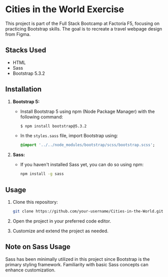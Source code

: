 # Cities in the World Exercise

This project is part of the Full Stack Bootcamp at Factoría F5, focusing on practicing Bootstrap skills. The goal is to recreate a travel webpage design from Figma.

## Stacks Used

- HTML
- Sass
- Bootstrap 5.3.2

## Installation

1. **Bootstrap 5:**
   - Install Bootstrap 5 using npm (Node Package Manager) with the following command:

     ```bash
     $ npm install bootstrap@5.3.2
     ```

   - In the `styles.sass` file, import Bootstrap using:

     ```sass
     @import '../../node_modules/bootstrap/scss/bootstrap.scss';
     ```

2. **Sass:**
   - If you haven't installed Sass yet, you can do so using npm:

     ```bash
     npm install -g sass
     ```

## Usage

1. Clone this repository:

   ```bash
   git clone https://github.com/your-username/Cities-in-the-World.git
   ```

2. Open the project in your preferred code editor.

3. Customize and extend the project as needed.

## Note on Sass Usage

Sass has been minimally utilized in this project since Bootstrap is the primary styling framework. Familiarity with basic Sass concepts can enhance customization.

